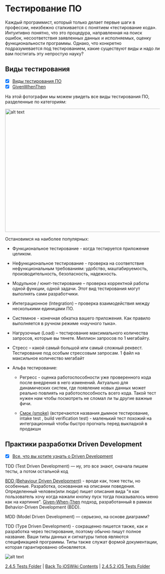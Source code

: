 # Тестирование ПО

Каждый программист, который только делает первые шаги в профессии, неизбежно сталкивается с понятием «тестирование кода». 
Интуитивно понятно, что это процедура, направленная на поиск ошибок, несоответствия заявленных данных и исполняемых, оценку функциональности программы. 
Однако, что конкретно подразумевается под тестированием, какие существуют виды и надо ли вам постигать эту непростую науку? 

## Виды тестирования

- [x] [Виды тестирования ПО](https://qaevolution.ru/wp-content/uploads/2016/01/bd6dcbbb7d7c44a485b65ae29b4c0ae4.png)
- [x] [GivenWhenThen](https://martinfowler.com/bliki/GivenWhenThen.html)

На этой фотографии мы можем увидеть все виды тестирования ПО, разделенные по категориям:

<img src="https://qaevolution.ru/wp-content/uploads/2016/01/bd6dcbbb7d7c44a485b65ae29b4c0ae4.png" alt="alt text" width="750" height="400">

Остановимся на наиболее популярных: 

* Функциональное тестирование - когда тестируется приложение целиком.

* Нефункциональное тестирование - проверка на соответствие нефункциональным требованиям: удобство, маштабируемость, производительность, безопасность, надежность.

* Модульное / юнит-тестирование – проверка корректной работы одной функции, одной задачи. Этот вид тестирования могут выполнять сами разработчики.

* Интеграционное (Integration) – проверка взаимодействия между несколькими единицами ПО. 

* Системное - конечная обкатка вашего приложения. Как правило выполняется в ручном режиме «научного тыка».

* Нагрузочные (Load) – тестирование максимального количества запросов, которые вы тянете. Миллион запросов по 1 мегабайту.

* Стресс – какой самый большой или самый сложный реквест. Тестирование под особым стрессовым запросам. 1 файл на максильное количество мегабайт

* Альфа тестирование: 

    * Регресс - оценка работоспособности уже проверенного кода после внедрения в него изменений. 
    Актуально для динамических систем, где появление новых данных может реально повлиять на работоспособность всего кода. 
    Такой тест нужен нам чтобы посмотреть не сломал ли ты другие важные фичи.

    * [Смок (smoke)](https://qaevolution.ru/testirovanie-po/vidy-testirovaniya-po/smoke-testing/) (встречаются названия дымное тестирование, intake test , build verification test) - маленький тест похожий на интеграционный чтобы быстро прогнать перед выкладкой в продакшн
    
## Практики разработки Driven Development

- [x] [Все, что вы хотите узнать о Driven Development](https://worksolutions.ru/blog/driven-development/)

TDD (Test Driven Development) — ну, это все знают, сначала пишем тесты, а потом остальной код

[BDD (Behaviour Driven Development)](http://dannorth.net/introducing-bdd/) - вроде как, тоже тесты, но особенные. Разработка, основанная на описании поведения. Определенный человек(или люди) пишет описания вида "я как пользователь хочу когда нажали кнопку пуск тогда показывалось меню как на картинке". [Given-When-Then](https://martinfowler.com/bliki/GivenWhenThen.html) подход, разработанный в рамках Behavior-Driven Development (BDD).

MDD (Model Driven Development) — cерьезно, на основе диаграмм?

TDD (Type Driven Development) - сокращенно пишется также, как и разработка через тестирование, поэтому обычно пишут полное название. Ваши типы данных и сигнатуры типов являются спецификацией программы. Типы также служат формой документации, которая гарантированно обновляется.

![alt text](https://habrastorage.org/webt/ue/7h/y5/ue7hy5tcox8zmj5hngev707m994.jpeg)

[2.4.5 Tests Folder](../2.4.5%20Tests/) | [Back To iOSWiki Contents](https://github.com/eldaroid/iOSWiki) | [2.4.5.2 iOS Tests Folder](./2.4.5.2%20iOSTests.md)
